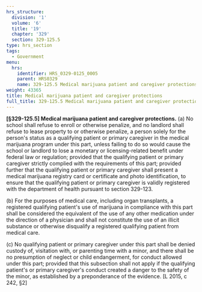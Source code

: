 ```yaml
---
hrs_structure:
  division: '1'
  volume: '6'
  title: '19'
  chapter: '329'
  section: 329-125.5
type: hrs_section
tags:
  - Government
menu:
  hrs:
    identifier: HRS_0329-0125_0005
    parent: HRS0329
    name: 329-125.5 Medical marijuana patient and caregiver protections
weight: 43365
title: Medical marijuana patient and caregiver protections
full_title: 329-125.5 Medical marijuana patient and caregiver protections
---
```

**[§329-125.5] Medical marijuana patient and caregiver protections.** (a) No school shall refuse to enroll or otherwise penalize, and no landlord shall refuse to lease property to or otherwise penalize, a person solely for the person's status as a qualifying patient or primary caregiver in the medical marijuana program under this part, unless failing to do so would cause the school or landlord to lose a monetary or licensing-related benefit under federal law or regulation; provided that the qualifying patient or primary caregiver strictly complied with the requirements of this part; provided further that the qualifying patient or primary caregiver shall present a medical marijuana registry card or certificate and photo identification, to ensure that the qualifying patient or primary caregiver is validly registered with the department of health pursuant to section 329-123.

(b) For the purposes of medical care, including organ transplants, a registered qualifying patient's use of marijuana in compliance with this part shall be considered the equivalent of the use of any other medication under the direction of a physician and shall not constitute the use of an illicit substance or otherwise disqualify a registered qualifying patient from medical care.

(c) No qualifying patient or primary caregiver under this part shall be denied custody of, visitation with, or parenting time with a minor, and there shall be no presumption of neglect or child endangerment, for conduct allowed under this part; provided that this subsection shall not apply if the qualifying patient's or primary caregiver's conduct created a danger to the safety of the minor, as established by a preponderance of the evidence. [L 2015, c 242, §2]